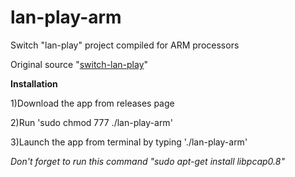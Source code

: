 # lan-play-arm
Switch "lan-play" project compiled for ARM processors


Original source "[switch-lan-play](https://github.com/spacemeowx2/switch-lan-play)"


**Installation**


1)Download the app from releases page



2)Run 'sudo chmod 777 ./lan-play-arm'



3)Launch the app from terminal by typing './lan-play-arm'




*Don't forget to run this command "sudo apt-get install libpcap0.8"*
